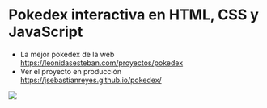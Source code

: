 # Pokedex interactiva en HTML, CSS y JavaScript

- La mejor pokedex de la web https://leonidasesteban.com/proyectos/pokedex
- Ver el proyecto en producción https://jsebastianreyes.github.io/pokedex/

<img src="https://jsebastianreyes.github.io/pokedex/design/Pokedex.jpg">
